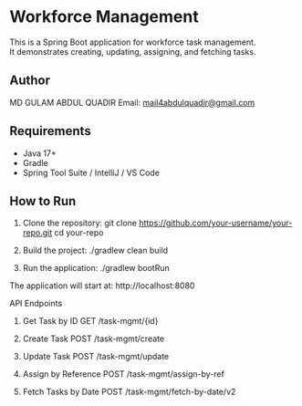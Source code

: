 # Workforce Management

This is a Spring Boot application for workforce task management.  
It demonstrates creating, updating, assigning, and fetching tasks.

## Author
MD GULAM ABDUL QUADIR
Email: mail4abdulquadir@gmail.com 

## Requirements
- Java 17+
- Gradle
- Spring Tool Suite / IntelliJ / VS Code

## How to Run
1. Clone the repository:
   git clone https://github.com/your-username/your-repo.git
   cd your-repo

2. Build the project:
   ./gradlew clean build

3. Run the application:
   ./gradlew bootRun



The application will start at:
http://localhost:8080

API Endpoints

1. Get Task by ID
   GET /task-mgmt/{id}

2. Create Task
   POST /task-mgmt/create

3. Update Task
   POST /task-mgmt/update

4. Assign by Reference
   POST /task-mgmt/assign-by-ref

5. Fetch Tasks by Date
   POST /task-mgmt/fetch-by-date/v2
